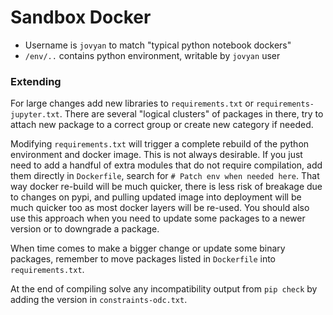 Sandbox Docker
==============

- Username is `jovyan` to match "typical python notebook dockers"
- `/env/..` contains python environment, writable by `jovyan` user

### Extending

For large changes add new libraries to `requirements.txt` or
`requirements-jupyter.txt`. There are several "logical clusters" of packages in
there, try to attach new package to a correct group or create new category if
needed.

Modifying `requirements.txt` will trigger a complete rebuild of the python
environment and docker image. This is not always desirable. If you just need to
add a handful of extra modules that do not require compilation, add them
directly in `Dockerfile`, search for `# Patch env when needed here`. That way
docker re-build will be much quicker, there is less risk of breakage due to
changes on pypi, and pulling updated image into deployment will be much quicker
too as most docker layers will be re-used. You should also use this approach
when you need to update some packages to a newer version or to downgrade a
package.

When time comes to make a bigger change or update some binary packages, remember
to move packages listed in `Dockerfile` into `requirements.txt`.

At the end of compiling solve any incompatibility output from `pip check` by adding the version
in `constraints-odc.txt`.
